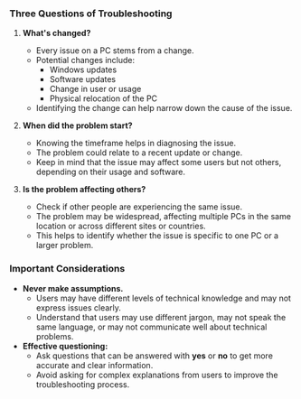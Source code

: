 ### Three Questions of Troubleshooting

1. **What's changed?**
   - Every issue on a PC stems from a change.
   - Potential changes include:
     - Windows updates
     - Software updates
     - Change in user or usage
     - Physical relocation of the PC
   - Identifying the change can help narrow down the cause of the issue.

2. **When did the problem start?**
   - Knowing the timeframe helps in diagnosing the issue.
   - The problem could relate to a recent update or change.
   - Keep in mind that the issue may affect some users but not others, depending on their usage and software.

3. **Is the problem affecting others?**
   - Check if other people are experiencing the same issue.
   - The problem may be widespread, affecting multiple PCs in the same location or across different sites or countries.
   - This helps to identify whether the issue is specific to one PC or a larger problem.

### Important Considerations

- **Never make assumptions.**
  - Users may have different levels of technical knowledge and may not express issues clearly.
  - Understand that users may use different jargon, may not speak the same language, or may not communicate well about technical problems.
- **Effective questioning:**
  - Ask questions that can be answered with **yes** or **no** to get more accurate and clear information.
  - Avoid asking for complex explanations from users to improve the troubleshooting process.
